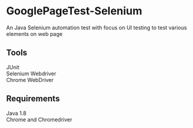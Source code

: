# GooglePageTest-Selenium
An Java Selenium automation test with focus on UI testing to test various elements on web page

## Tools
JUnit  
Selenium Webdriver  
Chrome WebDriver  


## Requirements
Java 1.8  
Chrome and Chromedriver
